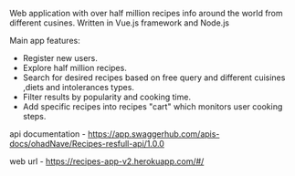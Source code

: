 Web application with over half million recipes info around the world from different cusines.
Written in Vue.js framework and Node.js

Main app features:

* Register new users.
* Explore half million recipes.
* Search for desired recipes based on free query and different cuisines ,diets and intolerances types. 
* Filter results by popularity and cooking time.
* Add specific recipes into recipes "cart" which monitors user cooking steps.

api documentation - https://app.swaggerhub.com/apis-docs/ohadNave/Recipes-resfull-api/1.0.0

web url - https://recipes-app-v2.herokuapp.com/#/
